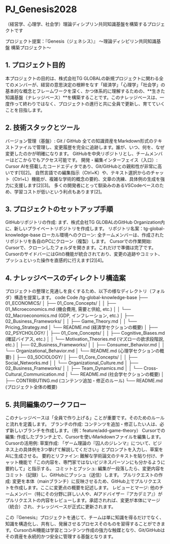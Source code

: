 # PJ_Genesis2028
（経営学、心理学、社会学）理論ディシプリン共同知識基盤を構築するプロジェクトです

プロジェクト提案：『Genesis（ジェネシス）』
〜理論ディシピリン共同知識基盤 構築プロジェクト〜

## 1. プロジェクト目的
本プロジェクトの目的は、株式会社TG GLOBALの新規プロジェクトに関わる全てのメンバーが、経営の意思決定の根幹をなす「経済学」「心理学」「社会学」の基本的な概念とフレームワークを深く、かつ体系的に理解するための、**生きた知識基盤（ナレッジベース）**を構築することです。このナレッジベースは、一度作って終わりではなく、プロジェクトの進行と共に全員で更新し、育てていくことを目指します。

## 2. 技術スタックとツール
バージョン管理（基盤）: Git / GitHub
全ての知識資産をMarkdown形式のテキストファイルで管理し、変更履歴を完全に追跡します。誰が、いつ、何を、なぜ変更したのかが明確になります。
GitHubを中央リポジトリとし、チームメンバーはどこからでもアクセス可能です。
開発・編集インターフェイス（入口）: Cursor
AIを搭載したコードエディタであり、Git/GitHubとの親和性が非常に高いです[1][2]。
自然言語での編集指示（Ctrl+K）や、テキスト選択からのチャット（Ctrl+L）機能が、複雑な学術的概念の要約、文章の洗練、具体例の生成を強力に支援します[2][3]。
多くの開発者にとって馴染みのあるVSCodeベースのため、学習コストが低いという利点もあります[2]。

## 3. プロジェクトのセットアップ手順
GitHubリポジトリの作成:
まず、株式会社TG GLOBALのGitHub Organization内に、新しいプライベートリポジトリを作成します。
リポジトリ名案：tg-global-knowledge-base
ローカル環境へのクローン:
全チームメンバーは、作成されたリポジトリを各自のPCにクローン（複製）します。
Cursorでの作業開始:
Cursorで、クローンしたフォルダを開きます。これだけで準備は完了です。CursorのサイドバーにはGitの機能が統合されており、変更の追跡やコミット、プッシュといった操作を直感的に行えます[2][4]。

## 4. ナレッジベースのディレクトリ構造案
プロジェクトの整理と見通しを良くするため、以下の様なディレクトリ（フォルダ）構造を提案します。
code
Code
/tg-global-knowledge-base
├── 01_ECONOMICS/
│   ├── 01_Core_Concepts/
│   │   ├── 01_Microeconomics.md  (機会費用, 需要と供給, etc.)
│   │   └── 02_Macroeconomics.md  (GDP, インフレーション, etc.)
│   ├── 02_Business_Frameworks/
│   │   ├── Game_Theory.md
│   │   └── Pricing_Strategy.md
│   └── README.md  (経済学セクションの概要)
│
├── 02_PSYCHOLOGY/
│   ├── 01_Core_Concepts/
│   │   ├── Cognitive_Biases.md (確証バイアス, etc.)
│   │   └── Motivation_Theories.md (マズローの欲求段階説, etc.)
│   ├── 02_Business_Frameworks/
│   │   ├── Consumer_Behavior.md
│   │   └── Organizational_Behavior.md
│   └── README.md  (心理学セクションの概要)
│
├── 03_SOCIOLOGY/
│   ├── 01_Core_Concepts/
│   │   ├── Social_Networks.md
│   │   └── Organizational_Culture.md
│   ├── 02_Business_Frameworks/
│   │   ├── Team_Dynamics.md
│   │   └── Cross-Cultural_Communication.md
│   └── README.md  (社会学セクションの概要)
│
├── CONTRIBUTING.md (コンテンツ追加・修正のルール)
└── README.md       (プロジェクト全体の概要)

## 5. 共同編集のワークフロー
このナレッジベースは「全員で作り上げる」ことが重要です。そのためのルールと流れを定義します。
ブランチの作成: コンテンツを追加・修正したい人は、必ず新しいブランチを作成します。（例：feature/add-game-theory）
Cursorでの編集: 作成したブランチ上で、Cursorを使いMarkdownファイルを編集します。
Cursorの活用例:
草案作成: 「ゲーム理論の『囚人のジレンマ』について、ビジネス上の具体例を3つ挙げて解説してください」とプロンプトを入力し、草案をAIに生成させる。
要約とリファイン: 難解な学術論文のテキストを貼り付け、チャット機能で「この内容を、専門家ではないビジネスパーソンにも分かるように要約して」と指示する。
コミットとプッシュ: 編集が一段落したら、変更内容をコミット（記録）し、GitHubにプッシュ（送信）します。
プルリクエストの作成: 変更を本体（mainブランチ）に反映させるため、GitHub上でプルリクエストを作成します。ここに変更点の概要を記述します。
レビューとマージ: 他のチームメンバー（特にその分野に詳しい人や、AIアドバイザー『アカデミア』）がプルリクエストの内容をレビューします。承認されれば、変更が本体にマージ（統合）され、ナレッジベースが正式に更新されます。

この『Genesis』プロジェクトを通じて、チームは単に知識を得るだけでなく、知識を構造化し、共有し、発展させるプロセスそのものを習得することができます。CursorのAI機能は学習とコンテンツ作成の強力な触媒となり、Git/GitHubはその資産を永続的かつ安全に管理する基盤となります。
